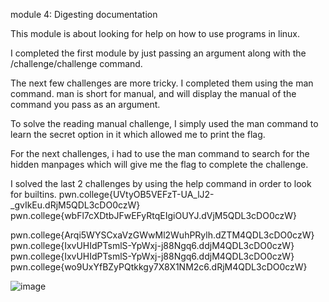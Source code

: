 module 4: Digesting documentation 

This module is about looking for help on how to use programs in linux. 

I completed the first module by just passing an argument along with the /challenge/challenge command.

The next few challenges are more tricky. I completed them using the man command. man is short for manual, and will display the manual of the command you pass as an argument.

To solve the reading manual challenge, I simply used the man command to learn the secret option in it which allowed me to print the flag.

For the next challenges, i had to use the man command to search for the hidden manpages which will give me the flag to complete the challenge.

I solved the last 2 challenges by using the help command in order to look for builtins.
pwn.college{UVtyOB5VEFzT-UA_lJ2-_gvIkEu.dRjM5QDL3cDO0czW}
pwn.college{wbFl7cXDtbJFwEFyRtqEIgiOUYJ.dVjM5QDL3cDO0czW}



pwn.college{Arqi5WYSCxaVzGWwMl2WuhPRylh.dZTM4QDL3cDO0czW}
pwn.college{IxvUHIdPTsmlS-YpWxj-j88Ngq6.ddjM4QDL3cDO0czW}
pwn.college{IxvUHIdPTsmlS-YpWxj-j88Ngq6.ddjM4QDL3cDO0czW}
pwn.college{wo9UxYfBZyPQtkkgy7X8X1NM2c6.dRjM4QDL3cDO0czW}


![image](https://github.com/user-attachments/assets/e4688170-696c-42db-b350-7fbf16641eb8)

